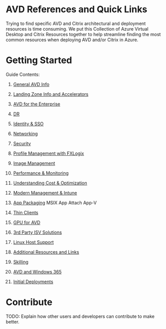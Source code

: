 # AVD References and Quick Links
Trying to find specific AVD and Citrix architectural and deployment resources is time consuming. We put this Collection of Azure Virtual Desktop and Citrix Resources together to help streamline finding the most common resources when deploying AVD and/or Citrix in Azure.

# Getting Started
Guide Contents:
1.	[General AVD Info](https://github.com/chrismihm-ms/AVDQuickLinks/blob/main/General%20AVD%20Info.md)
2.	[Landing Zone Info and Accelerators](https://github.com/chrismihm-ms/AVDQuickLinks/blob/main/Landing%20Zone%20Info%20and%20Accelerators.md)
3.	[AVD for the Enterprise](https://github.com/chrismihm-ms/AVDQuickLinks/blob/main/AVD%20for%20the%20Enterprise.md)
4.	[DR](https://github.com/chrismihm-ms/AVDQuickLinks/blob/main/DR.md)
5.  [Identity & SSO]()
6.  [Networking](https://github.com/chrismihm-ms/AVDQuickLinks/blob/main/Networking.md)
7.  [Security](https://github.com/chrismihm-ms/AVDQuickLinks/blob/main/Security.md)
8.	[Profile Management with FXLogix](https://github.com/chrismihm-ms/AVDQuickLinks/blob/main/Profile%20Management.md)
9.  [Image Management](https://github.com/chrismihm-ms/AVDQuickLinks/blob/main/Image%20Management.md)
10. [Performance & Monitoring](https://github.com/chrismihm-ms/AVDQuickLinks/blob/main/Performance%20and%20Monitoring.md)
11. [Understanding Cost & Optimization](https://github.com/chrismihm-ms/AVDQuickLinks/blob/main/Cost%20Optimization.md)
12. [Modern Management & Intune]()
13.  [App Packaging](https://github.com/chrismihm-ms/AVDQuickLinks/blob/main/App%20Packaging.md)
   MSIX App Attach
   App-V
14. [Thin Clients]()
15. [GPU for AVD]() 
16. [3rd Party ISV Solutions](https://github.com/chrismihm-ms/AVDQuickLinks/blob/main/3rd%20Party%20Solutions.md&_a=preview)
17. [Linux Host Support](https://github.com/chrismihm-ms/AVDQuickLinks/blob/main/Linux%20Support.md&anchor=introduction&_a=preview)
18. [Additional Resources and Links](https://github.com/chrismihm-ms/AVDQuickLinks/blob/main/Additional%20Resources.md&_a=preview)



10. [Skilling](https://github.com/chrismihm-ms/AVDQuickLinks/blob/main/Skilling.md)
1.	[AVD and Windows 365](https://github.com/chrismihm-ms/AVDQuickLinks/blob/main/AVD%20and%20W365.md)
2.	[Initial Deployments](https://github.com/chrismihm-ms/AVDQuickLinks/blob/main/Initial%20Deployments.md)


# Contribute
TODO: Explain how other users and developers can contribute to make better. 